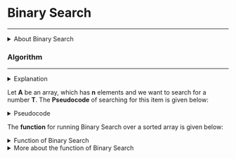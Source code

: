 # Binary Search

***

<details>
  <summary>About Binary Search</summary>
	
In computer science, **Binary Search**, also known as **half-interval search**, **logarithmic search**, or **binary chop**, is a search algorithm that finds the position of a target value within a sorted array.

Binary search compares the target value to the middle element of the array. If they are not equal, the half in which the target cannot lie is eliminated and the search continues on the remaining half, again taking the middle element to compare to the target value, and repeating this until the target value is found. If the search ends with the remaining half being empty, the target is not in the array.

Binary search runs in logarithmic time in the worst case, making **O(log n)** comparisons, where **n** is the number of elements in the array. Binary search is faster than linear search except for small arrays. However, the array must be sorted first to be able to apply binary search. There are specialized data structures designed for fast searching, such as hash tables, that can be searched more efficiently than binary search. However, binary search can be used to solve a wider range of problems, such as finding the next-smallest or next-largest element in the array relative to the target even if it is absent from the array.

There are numerous variations of binary search. In particular, fractional cascading speeds up binary searches for the same value in multiple arrays. Fractional cascading efficiently solves a number of search problems in computational geometry and in numerous other fields. Exponential search extends binary search to unbounded lists. The binary search tree and B-tree data structures are based on binary search.
	
</details>


### Algorithm

***

<details>
  <summary>Explanation</summary>
	
Binary search works on sorted arrays. Binary search begins by comparing an element in the middle of the array with the target value. If the target value matches the element, its position in the array is returned. If the target value is less than the element, the search continues in the lower half of the array. If the target value is greater than the element, the search continues in the upper half of the array. By doing this, the algorithm eliminates the half in which the target value cannot lie in each iteration.
	
</details>



Let **A** be an array, which has **n** elements and we want to search for a number **T**. The **Pseudocode** of searching for this item is given below:

<details>
  <summary>Pseudocode</summary>
	
	function binary_search(A, n, T) is
		L := 0
		R := n − 1
		while L ≤ R do
			m := floor((L + R) / 2)
			if A[m] < T then
				L := m + 1
			else if A[m] > T then
				R := m − 1
			else:
				return m
			return unsuccessful
	
</details>

The **function** for running Binary Search over a sorted array is given below:

<details>
  <summary>Function of Binary Search</summary>
	
```cpp

int BinarySearch ( int DATA[], int LB, int UB, int ITEM )
{
	int BEG = LB, END = UB, MID;
	
	while( BEG <= END ) {
		MID = ( int ) ( BEG + END ) / 2;
		if ( ITEM < DATA[MID] ) {		// ITEM < DATA[MID].	Update END value
			END  = MID - 1;
		}
		else if ( ITEM > DATA[MID] ) {		// ITEM > DATA[MID].	Update BEG value
			BEG = MID + 1;
		}
		else {
			return MID;	// found the item! So returning its index
		}
	}
	return -1;	// there is no such item. So returning an impossible index
}

```
	
</details>


<details>
  <summary>More about the function of Binary Search</summary>
	
In this function - 

```cpp

int DATA[] =   the dataset given to us.
int LB     =   the lower bound of the range we want to search for.
int UB     =   the upper bound of the range we want to search for.
int ITEM   =   the item which we are searching.

```

Suppose, we have a sorted array **DATA[8] = { 10, 20, 20, 20, 30, 30, 40, 50 }**. We would like to search if **40** is present in this array or not. And we want to search in the whole array. In this case, 

```cpp

int LB = 0;
int UB = 7;
int ITEM = 40

```

Then we call the function to get the location of the item. 

```cpp

int index = BinarySearch ( DATA[], 0, 8, 40 );
if( index == -1 ) std::cout << "Item Not Found" << endl;
else std::cout << "Item Found at Index " << index << endl;

```

```
Output:
Item Found at Index 6
```

If we set `ITEM = 25`, the output will be - `Item Not Found`.

If we do not want to run Binary Search over the whole array but on a section of the array, we just have to set the boundary. Suppose we want to run over from index 2 to index 5 of the array, then our code will look like -

```cpp

int index = BinarySearch ( DATA[], 2, 5, 40 );

```

```
Output:
Item Not Found.
```

This is the most simple version of Binary Search. We can also use Binary Search to find some other things too, such as - we can find **Lower Bound** and **Upper Bound** of an item, **smallest element** and **largest element** from a rotated (after sorted) array, we can also solve some other problems like **Max in a hill** or **Min in a canyon**. We will be exploring them in the further part.
	
</details>






















